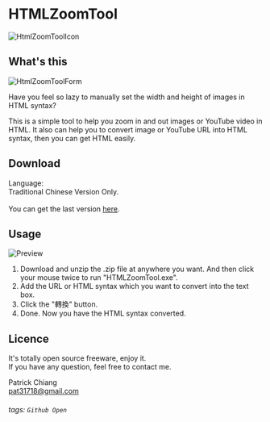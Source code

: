 
HTMLZoomTool
===
![HtmlZoomToolIcon](https://i.imgur.com/e6BvV4T.png)
## What's this

![HtmlZoomToolForm](https://i.imgur.com/3plRqyr.png)

Have you feel so lazy to manually set the width and height of images in HTML syntax?

This is a simple tool to help you zoom in and out images or YouTube video in HTML. It also can help you to convert image or YouTube URL into HTML syntax, then you can get HTML easily.

## Download

Language:<br>Traditional Chinese Version Only.<br><br>You can get the last version [here](https://github.com/pat31718/HTMLZoomTool/releases).

## Usage

![Preview](https://i.imgur.com/ZE1Lhow.png)

1. Download and unzip the .zip file at anywhere you want. And then click your mouse twice to run "HTMLZoomTool.exe".
2. Add the URL or HTML syntax which you want to convert into the text box.
3. Click the "轉換" button.
4. Done. Now you have the HTML syntax converted.


## Licence
It's totally open source freeware, enjoy it.<br>If you have any question, feel free to contact me.<br>

Patrick Chiang<br>pat31718@gmail.com


###### tags: `Github Open` 
